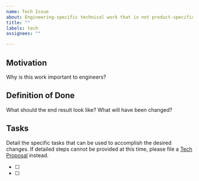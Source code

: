 ```yaml
---
name: Tech Issue
about: Engineering-specific technical work that is not product-specific. Engineering team "owns" these issues.
title: ""
labels: tech
assignees: ""

---
```


## Motivation

Why is this work important to engineers?

## Definition of Done

What should the end result look like? What will have been changed?

## Tasks

Detail the specific tasks that can be used to accomplish the desired changes. 
If detailed steps cannot be provided at this time, please file a [Tech Proposal](https://docs.google.com/document/d/1o2vuvl-kXwRJN1nBoPzJS_MAQgDGYnjmPZWa4qRDi-I/edit#heading=h.7dvzhm7gqc3v) instead.

- [ ]
- [ ]
